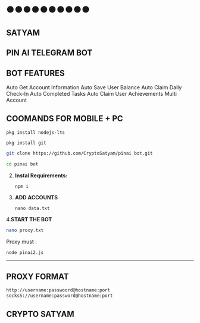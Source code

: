 ## 𒊹︎︎︎𒊹︎︎︎𒊹︎︎︎𒊹︎︎︎𒊹︎︎︎𒊹︎︎︎𒊹︎︎︎𒊹︎︎︎𒊹︎︎︎𒊹︎︎︎
##      SATYAM
## PIN AI TELEGRAM BOT

## BOT FEATURES

Auto Get Account Information
Auto Save User Balance
Auto Claim Daily Check-In
Auto Completed Tasks
Auto Claim User Achievements
Multi Account

## COOMANDS FOR MOBILE + PC
```
pkg install nodejs-lts
```
```
pkg install git
```
   ```bash
   git clone https://github.com/CryptoSatyam/pinai bot.git
   ```
   ```bash
   cd pinai bot
   ```

2. **Instal Requirements:**
   ```bash
   npm i
   ```
3. **ADD ACCOUNTS**
   ```
   nano data.txt
   ```
4.**START THE BOT**
```bash
nano proxy.txt
```
Proxy must :
```
node pinai2.js
```

---

## PROXY FORMAT

```bash
http://username:passwoord@hostname:port
socks5://username:password@hostname:port
```
## CRYPTO SATYAM        

